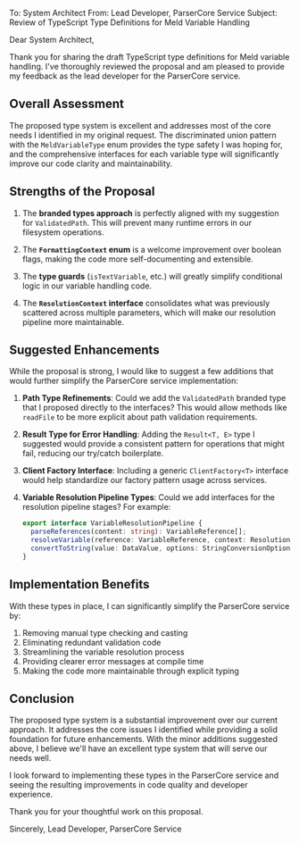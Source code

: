 To: System Architect
From: Lead Developer, ParserCore Service
Subject: Review of TypeScript Type Definitions for Meld Variable Handling

Dear System Architect,

Thank you for sharing the draft TypeScript type definitions for Meld variable handling. I've thoroughly reviewed the proposal and am pleased to provide my feedback as the lead developer for the ParserCore service.

## Overall Assessment

The proposed type system is excellent and addresses most of the core needs I identified in my original request. The discriminated union pattern with the `MeldVariableType` enum provides the type safety I was hoping for, and the comprehensive interfaces for each variable type will significantly improve our code clarity and maintainability.

## Strengths of the Proposal

1. The **branded types approach** is perfectly aligned with my suggestion for `ValidatedPath`. This will prevent many runtime errors in our filesystem operations.

2. The **`FormattingContext` enum** is a welcome improvement over boolean flags, making the code more self-documenting and extensible.

3. The **type guards** (`isTextVariable`, etc.) will greatly simplify conditional logic in our variable handling code.

4. The **`ResolutionContext` interface** consolidates what was previously scattered across multiple parameters, which will make our resolution pipeline more maintainable.

## Suggested Enhancements

While the proposal is strong, I would like to suggest a few additions that would further simplify the ParserCore service implementation:

1. **Path Type Refinements**: Could we add the `ValidatedPath` branded type that I proposed directly to the interfaces? This would allow methods like `readFile` to be more explicit about path validation requirements.

2. **Result Type for Error Handling**: Adding the `Result<T, E>` type I suggested would provide a consistent pattern for operations that might fail, reducing our try/catch boilerplate.

3. **Client Factory Interface**: Including a generic `ClientFactory<T>` interface would help standardize our factory pattern usage across services.

4. **Variable Resolution Pipeline Types**: Could we add interfaces for the resolution pipeline stages? For example:
   ```typescript
   export interface VariableResolutionPipeline {
     parseReferences(content: string): VariableReference[];
     resolveVariable(reference: VariableReference, context: ResolutionContext): Promise<DataValue>;
     convertToString(value: DataValue, options: StringConversionOptions): string;
   }
   ```

## Implementation Benefits

With these types in place, I can significantly simplify the ParserCore service by:

1. Removing manual type checking and casting
2. Eliminating redundant validation code
3. Streamlining the variable resolution process
4. Providing clearer error messages at compile time
5. Making the code more maintainable through explicit typing

## Conclusion

The proposed type system is a substantial improvement over our current approach. It addresses the core issues I identified while providing a solid foundation for future enhancements. With the minor additions suggested above, I believe we'll have an excellent type system that will serve our needs well.

I look forward to implementing these types in the ParserCore service and seeing the resulting improvements in code quality and developer experience.

Thank you for your thoughtful work on this proposal.

Sincerely,
Lead Developer, ParserCore Service